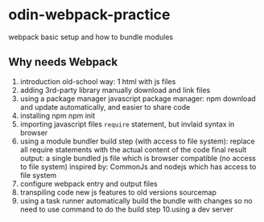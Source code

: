 # odin-webpack-practice
webpack basic setup and how to bundle modules

## Why needs Webpack

1. introduction
  old-school way: 1 html with js files
2. adding 3rd-party library
  manually download and link files
3. using a package manager
  javascript package manager: npm
  download and update automatically, and easier to share code
4. installing npm
  npm init
5. importing javascript files
  `require` statement, but invlaid syntax in browser
6. using a module bundler
    build step (with access to file system): replace all require statements with the actual content of the code
    final result output: a single bundled js file which is browser compatible (no access to file system)
    inspired by: CommonJs and nodejs which has access to file system
7. configure webpack
    entry and output files
8. transpiling code
    new js features to old versions
    sourcemap
9. using a task runner
    automatically build the bundle with changes so no need to use command to do the build step
10.using a dev server

  
